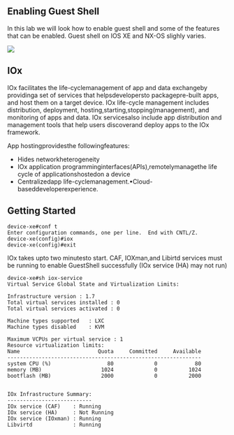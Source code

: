 ## Enabling Guest Shell

In this lab we will look how to enable guest shell and some of the features that can be enabled.
Guest shell on IOS XE and NX-OS slighly varies.


![](/posts/files/linux_at_the_edge/images/enable_guest_shell.png)


## IOx

IOx facilitates the life-cyclemanagement of app and data exchangeby providinga set of services that helpsdevelopersto packagepre-built apps, and host them on a target device. IOx life-cycle management includes distribution, deployment, hosting,starting,stopping(management), and monitoring of apps and data. IOx servicesalso include app distribution and management tools that help users discoverand deploy apps to the IOx framework.

App hostingprovidesthe followingfeatures:

- Hides networkheterogeneity
- IOx application programminginterfaces(APIs),remotelymanagethe life cycle of applicationshostedon a device
- Centralizedapp life-cyclemanagement.•Cloud-baseddeveloperexperience.

## Getting Started


```
device-xe#conf t
Enter configuration commands, one per line.  End with CNTL/Z.
device-xe(config)#iox
device-xe(config)#exit
```
IOx takes upto two minutesto start. CAF, IOXman,and Libirtd services must be running to enable GuestShell successfully (IOx service (HA) may not run)


```
device-xe#sh iox-service
Virtual Service Global State and Virtualization Limits:

Infrastructure version : 1.7
Total virtual services installed : 0
Total virtual services activated : 0

Machine types supported   : LXC
Machine types disabled    : KVM

Maximum VCPUs per virtual service : 1
Resource virtualization limits:
Name                         Quota     Committed     Available
--------------------------------------------------------------
system CPU (%)                  80             0            80
memory (MB)                   1024             0          1024
bootflash (MB)                2000             0          2000


IOx Infrastructure Summary:
---------------------------
IOx service (CAF)    : Running
IOx service (HA)     : Not Running
IOx service (IOxman) : Running
Libvirtd             : Running
```

